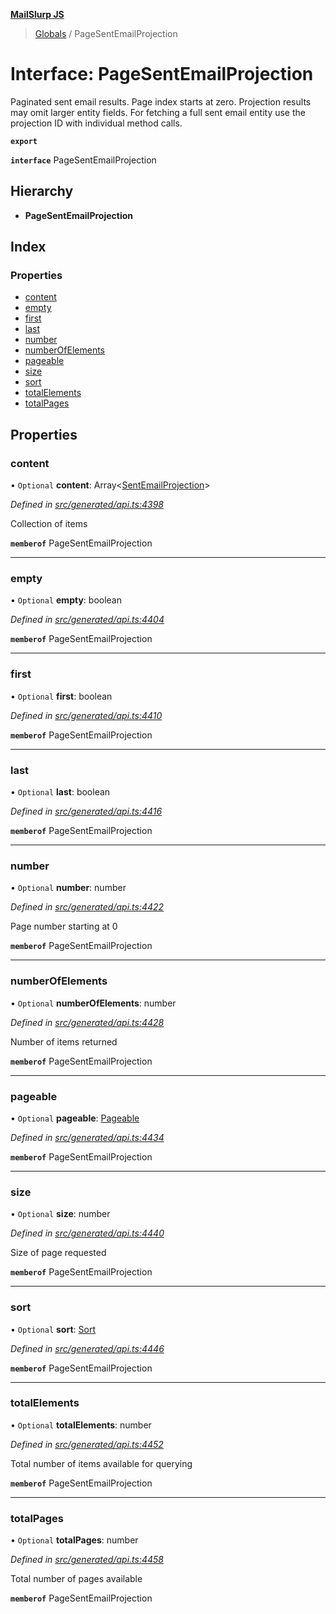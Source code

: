 **[MailSlurp JS](../README.md)**

> [Globals](../README.md) / PageSentEmailProjection

# Interface: PageSentEmailProjection

Paginated sent email results. Page index starts at zero. Projection results may omit larger entity fields. For fetching a full sent email entity use the projection ID with individual method calls.

**`export`** 

**`interface`** PageSentEmailProjection

## Hierarchy

* **PageSentEmailProjection**

## Index

### Properties

* [content](pagesentemailprojection.md#content)
* [empty](pagesentemailprojection.md#empty)
* [first](pagesentemailprojection.md#first)
* [last](pagesentemailprojection.md#last)
* [number](pagesentemailprojection.md#number)
* [numberOfElements](pagesentemailprojection.md#numberofelements)
* [pageable](pagesentemailprojection.md#pageable)
* [size](pagesentemailprojection.md#size)
* [sort](pagesentemailprojection.md#sort)
* [totalElements](pagesentemailprojection.md#totalelements)
* [totalPages](pagesentemailprojection.md#totalpages)

## Properties

### content

• `Optional` **content**: Array\<[SentEmailProjection](sentemailprojection.md)>

*Defined in [src/generated/api.ts:4398](https://github.com/mailslurp/mailslurp-client/blob/cce5bf2/src/generated/api.ts#L4398)*

Collection of items

**`memberof`** PageSentEmailProjection

___

### empty

• `Optional` **empty**: boolean

*Defined in [src/generated/api.ts:4404](https://github.com/mailslurp/mailslurp-client/blob/cce5bf2/src/generated/api.ts#L4404)*

**`memberof`** PageSentEmailProjection

___

### first

• `Optional` **first**: boolean

*Defined in [src/generated/api.ts:4410](https://github.com/mailslurp/mailslurp-client/blob/cce5bf2/src/generated/api.ts#L4410)*

**`memberof`** PageSentEmailProjection

___

### last

• `Optional` **last**: boolean

*Defined in [src/generated/api.ts:4416](https://github.com/mailslurp/mailslurp-client/blob/cce5bf2/src/generated/api.ts#L4416)*

**`memberof`** PageSentEmailProjection

___

### number

• `Optional` **number**: number

*Defined in [src/generated/api.ts:4422](https://github.com/mailslurp/mailslurp-client/blob/cce5bf2/src/generated/api.ts#L4422)*

Page number starting at 0

**`memberof`** PageSentEmailProjection

___

### numberOfElements

• `Optional` **numberOfElements**: number

*Defined in [src/generated/api.ts:4428](https://github.com/mailslurp/mailslurp-client/blob/cce5bf2/src/generated/api.ts#L4428)*

Number of items returned

**`memberof`** PageSentEmailProjection

___

### pageable

• `Optional` **pageable**: [Pageable](pageable.md)

*Defined in [src/generated/api.ts:4434](https://github.com/mailslurp/mailslurp-client/blob/cce5bf2/src/generated/api.ts#L4434)*

**`memberof`** PageSentEmailProjection

___

### size

• `Optional` **size**: number

*Defined in [src/generated/api.ts:4440](https://github.com/mailslurp/mailslurp-client/blob/cce5bf2/src/generated/api.ts#L4440)*

Size of page requested

**`memberof`** PageSentEmailProjection

___

### sort

• `Optional` **sort**: [Sort](sort.md)

*Defined in [src/generated/api.ts:4446](https://github.com/mailslurp/mailslurp-client/blob/cce5bf2/src/generated/api.ts#L4446)*

**`memberof`** PageSentEmailProjection

___

### totalElements

• `Optional` **totalElements**: number

*Defined in [src/generated/api.ts:4452](https://github.com/mailslurp/mailslurp-client/blob/cce5bf2/src/generated/api.ts#L4452)*

Total number of items available for querying

**`memberof`** PageSentEmailProjection

___

### totalPages

• `Optional` **totalPages**: number

*Defined in [src/generated/api.ts:4458](https://github.com/mailslurp/mailslurp-client/blob/cce5bf2/src/generated/api.ts#L4458)*

Total number of pages available

**`memberof`** PageSentEmailProjection
